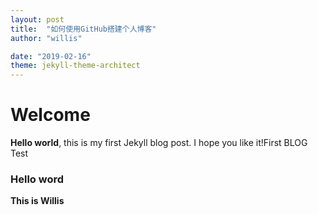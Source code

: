 ```yaml
---
layout: post
title:  "如何使用GitHub搭建个人博客"
author: "willis"

date: "2019-02-16"
theme: jekyll-theme-architect
---
```


# Welcome


**Hello world**, this is my first Jekyll blog post.
I hope you like it!First BLOG Test

### Hello word

**This is Willis**